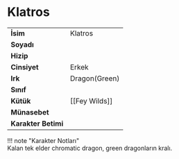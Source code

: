 # Klatros   
  
<div class="grid" markdown>  
  
|  |  |  
|---|---|  
| **İsim** | Klatros |  
| **Soyadı** |  |  
| **Hizip** |  |  
| **Cinsiyet** | Erkek |  
| **Irk** | Dragon(Green) |  
| **Sınıf** |  |  
| **Kütük** | [[Fey Wilds]] |  
| **Münasebet** |  |  
| **Karakter Betimi** |  |  
  
  
!!! note "Karakter Notları"  
	Kalan tek elder chromatic dragon, green dragonların kralı.  
  
  
</div>